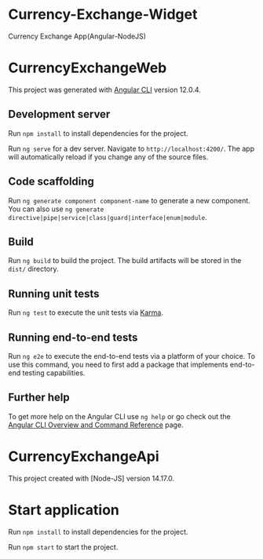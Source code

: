 # Currency-Exchange-Widget

Currency Exchange App(Angular-NodeJS)

# CurrencyExchangeWeb

This project was generated with [Angular CLI](https://github.com/angular/angular-cli) version 12.0.4.

## Development server

Run `npm install` to install dependencies for the project.

Run `ng serve` for a dev server. Navigate to `http://localhost:4200/`. The app will automatically reload if you change any of the source files.

## Code scaffolding

Run `ng generate component component-name` to generate a new component. You can also use `ng generate directive|pipe|service|class|guard|interface|enum|module`.

## Build

Run `ng build` to build the project. The build artifacts will be stored in the `dist/` directory.

## Running unit tests

Run `ng test` to execute the unit tests via [Karma](https://karma-runner.github.io).

## Running end-to-end tests

Run `ng e2e` to execute the end-to-end tests via a platform of your choice. To use this command, you need to first add a package that implements end-to-end testing capabilities.

## Further help

To get more help on the Angular CLI use `ng help` or go check out the [Angular CLI Overview and Command Reference](https://angular.io/cli) page.

# CurrencyExchangeApi

This project created with [Node-JS] version 14.17.0.

# Start application

Run `npm install` to install dependencies for the project.

Run `npm start` to start the project.
